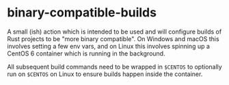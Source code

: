 # binary-compatible-builds

A small (ish) action which is intended to be used and will configure builds of
Rust projects to be "more binary compatible". On Windows and macOS this
involves setting a few env vars, and on Linux this involves spinning up a CentOS
6 container which is running in the background.

All subsequent build commands need to be wrapped in `$CENTOS` to optionally run
on `$CENTOS` on Linux to ensure builds happen inside the container.
